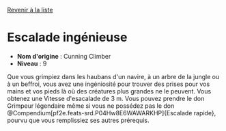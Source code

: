 [Revenir à la liste](..)

# Escalade ingénieuse

 * **Nom d'origine** : Cunning Climber
 * **Niveau** : 9


<p><span id="ctl00_MainContent_DetailedOutput">Que vous grimpiez dans les haubans d'un navire, à un arbre de la jungle ou à un beffroi, vous avez une ingéniosité pour trouver des prises pour vos mains et vos pieds là où des créatures plus grandes ne le peuvent. Vous obtenez une Vitesse d'esacalade de 3 m. Vous pouvez prendre le don Grimpeur légendaire même si vous ne possédez pas le don @Compendium[pf2e.feats-srd.P04Hw8E6WAWARKHP]{Escalade rapide}, pourvu que vous remplissiez ses autres prérequis.&nbsp;</span></p>